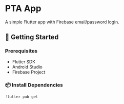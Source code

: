 # PTA App

A simple Flutter app with Firebase email/password login.

## 🚀 Getting Started

### Prerequisites
- Flutter SDK
- Android Studio
- Firebase Project

### 📦 Install Dependencies
```bash
flutter pub get
